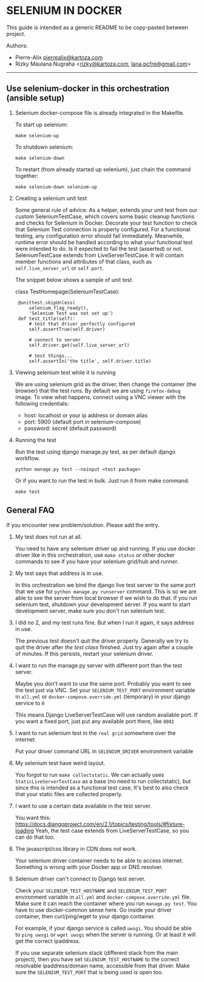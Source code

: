 # SELENIUM IN DOCKER

This guide is intended as a generic README to be copy-pasted between project.

Authors:
 - Pierre-Alix <pierrealix@kartoza.com>
 - Rizky Maulana Nugraha <rizky@kartoza.com, lana.pcfre@gmail.com>

---

## Use selenium-docker in this orchestration (ansible setup)

1. Selenium docker-compose file is already integrated in the Makefile.

   To start up selenium:
   
   `make selenium-up`
   
   To shutdown selenium:
   
   `make selenium-down`
   
   To restart (from already started up selenium), just chain the command together:
   
   `make selenium-down selenium-up`
   
2. Creating a selenium unit test

   Some general rule of advice:
   As a helper, extends your unit test from our custom SeleniumTestCase, which covers 
   some basic cleanup functions and checks for Selenium in Docker.
   Decorate your test function to check that Selenium Test connection 
   is properly configured.
   For a functional testing, any configuration error should fail immediately.
   Meanwhile, runtime error should be handled according to what your functional 
   test were intended to do. Is it expected to fail the test (asserted) or not.
   SeleniumTestCase extends from LiveServerTestCase. It will contain member functions
   and attributes of that class, such as `self.live_server_url` or `self.port`.
   
   The snippet below shows a sample of unit test.
   
   
	class TestHomepage(SeleniumTestCase):
	
        @unittest.skipUnless(
            selenium_flag_ready(),
            'Selenium Test was not set up')
        def test_title(self):
            # test that driver perfectly configured
            self.assertTrue(self.driver)
        	
            # connect to server
            self.driver.get(self.live_server_url)
			
            # test things...
            self.assertIn('the title', self.driver.title)

3. Viewing selenium test while it is running

   We are using selenium grid as the driver, then change the container (the browser) 
   that the test runs. By default we are using `firefox-debug` image.
   To view what happens, connect using a VNC viewer with the following credentials:
   
   - host: localhost or your ip address or domain alias
   - port: 5900 (default port in selenium-compose)
   - password: secret (default password)
   
4. Running the test

   Run the test using django manage.py test, as per default django workflow.
   
   `python manage.py test --noinput <test package>`
   
   Or if you want to run the test in bulk. Just run it from make command.
   
   `make test`

## General FAQ

If you encounter new problem/solution. Please add the entry.

1. My test does not run at all.

   You need to have any selenium driver up and running.
   If you use docker driver like in this orchestration, use `make status` or 
   other docker commands to see if you have your selenium grid/hub and runner.
   
2. My test says that address is in use.

   In this orchestration we bind the django live test server to the same
   port that we use for `python manage.py runserver` command. This is so we 
   are able to see the server from local browser if we wish to do that. 
   If you run selenium test, shutdown your development server.
   If you want to start development server, make sure you don't run selenium test.
   
3. I did no 2, and my test runs fine. But when I run it again, it says address in use.

   The previous test doesn't quit the driver properly. Generally we try to quit
   the driver after *the test class* finished. Just try again after a couple of minutes.
   If this persists, restart your selenium driver.
   
4. I want to run the manage.py server with different port than the test server.

   Maybe you don't want to use the same port. 
   Probably you want to see the test just via VNC.
   Set your `SELENIUM_TEST_PORT` environment variable in `all.yml` or 
   `docker-compose.override.yml` (temporary) in your django service to `0`
   
   This means Django LiveServerTestCase will use random available port.
   If you want a fixed port, just put any available port there, like `8081`

5. I want to run selenium test in the `real grid` somewhere over the internet.

   Put your driver command URL in `SELENIUM_DRIVER` environment variable
   
6. My selenium test have weird layout.

   You forgot to run `make collectstatic`.
   We can actually uses `StaticLiveServerTestCase` as a base (no need to run collectstatic), 
   but since this is intended as a functional test case,
   It's best to also check that your static files are collected properly.
   
7. I want to use a certain data available in the test server.

   You want this: https://docs.djangoproject.com/en/2.1/topics/testing/tools/#fixture-loading
   Yeah, the test case extends from LiveServerTestCase, so you can do that too.

8. The javascript/css library in CDN does not work.

   Your selenium driver container needs to be able to access internet.
   Something is wrong with your Docker app or DNS resolver.
   
9. Selenium driver can't connect to Django test server.

   Check your `SELENIUM_TEST_HOSTNAME` and `SELENIUM_TEST_PORT` environment variable 
   in `all.yml` and `docker-compose.override.yml` file. Make sure it can reach 
   the container where you run `manage.py test`. You have to use docker-common sense 
   here. Go inside your driver container, then curl/ping/wget to your django container.
   
   For example, if your django service is called `uwsgi`. You should be able to
   `ping uwsgi` or `wget uwsgi` when the server is running. Or at least it will 
   get the correct ipaddress.
   
   If you use separate selenium stack (different stack from the main project), 
   then you have set `SELENIUM_TEST_HOSTNAME` to the correct resolvable ipaddress/domain name,
   accessible from that driver. Make sure the `SELENIUM_TEST_PORT` that is being used is open too.
